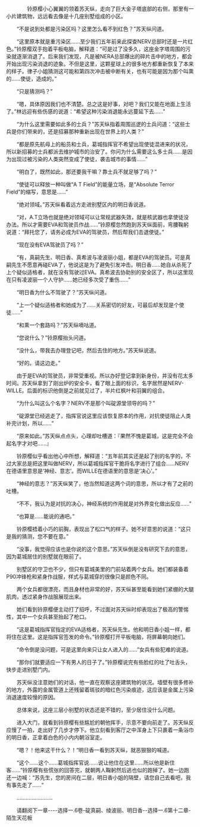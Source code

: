 <div class="read-content j_readContent" id="">
                <p>　　　　铃原樱小心翼翼的领着苏天纵，走向了巨大金子塔底部的右侧，那里有一小片建筑物，远远看去像是十几座别墅组成的小区。<p>　　“不是说到处都是污染区吗？这里怎么看不到红色？”苏天纵问道。<p>　　“这里原本就是重污染区……至少我们五年前来此探查NERV总部时还是一片红色。”铃原樱双手抱着平板电脑，解释道：“可是过了没多久，这座金字塔周围的污染就逐渐消退了。后来我们发现，凡是被NERA总部爆出的碎片击中的地方，都会开始出现污染消退的迹象。不但是这里，这颗星球上的很多地方都重新恢复了本来的样子。律子小姐猜测这可能和第四次冲击被中断有关，也有可能是因为那个叫熏的……使徒，造成的。”<p>　　“只是猜测吗？”<p>　　“嗯，具体原因我们也不清楚。总之这是好事，对吧？我们又能在地面上生活了。”林远迎有些伤感的说道：“希望这种污染消退能永远蔓延下去……”<p>　　“为什么这里需要如此多的士兵？”苏天纵指着周围巡逻的士兵问道：“这些士兵是你们带来的，还是招募那种重新出现在世界上的人类？”<p>　　“都是原先航母上的船员和士兵，葛城指挥官不希望出现使徒混进来的状况，所以新招募的士兵都派去维护城市的治安了。你问为什么需要这么多士兵……是因为出现过被污染的人类突然变成了使徒，袭击城市的事情……”<p>　　“明白了，既然如此，那还要我干嘛？靠士兵不就足够了吗？”<p>　　“使徒可以释放一种叫做“A T Field”的能量立场，是“Absolute Terror Field”的缩写，意思是……”<p>　　“绝对领域。”苏天纵看着远方走进别墅区内的明日香说道。<p>　　“对，A.T立场也就是绝对领域可以让常规武器失效，就是核武器也拿使徒没办法。所以才需要EVA和驾驶员作战……”铃原樱忽然跑到苏天纵面前，弯腰鞠躬说道：“拜托您了，请务必成为EVA的驾驶员，然后帮我们击退使徒。”<p>　　“现在没有EVA驾驶员了吗？”<p>　　“有，真嗣先生、明日香、真希波与凌波丽小姐，都是EVA的驾驶员。可是真嗣先生不愿意再碰EVA了，他说这是为了避免引发冲击。明日香……她自从杀死了上个疑似适格者，就在没有驾驶过EVA。真希波去协助别的安全区了，所以这里现在只有凌波丽一个人守护……她已经多次受了重伤……”<p>　　“明日香为什么不驾驶了？”苏天纵问道。<p>　　“上一个疑似适格者和她成为了……关系密切的好友，可最后却发现是个使徒……”<p>　　“和熏一个套路吗？”苏天纵嘀咕道。<p>　　“您说什么？”铃原樱抬头问道。<p>　　“没什么，带我去办理登记吧，然后去住的地方。”苏天纵说道。<p>　　“好的。请这边走。”<p>　　由于是EVA的驾驶员，非常受重视。所以办好登记拿到新身份，并没有花太多时间。苏天纵拿到了刚出炉的安全卡，看了眼上面的标识，名字居然是NERV-WILLE。后面的标识他倒是之前就见过了，半片红枫叶和羽翼的组合。<p>　　“为什么叫这么个名字？NERV不是那个叫碇源堂领导的吗？”<p>　　“碇源堂已经逃走了，指挥官说这里应该恢复原本的作用，对抗使徒阻止人类补完计划，所以……”<p>　　“原来如此。”苏天纵点点头，心理却吐槽道：『果然不愧是葛城，这是完全不会起名字才对吧……』<p>　　铃原樱似乎看出他心中所想，解释道：“五年前其实还是起了别的名字的，不过大家总是把这里叫做NERV，所以葛城指挥官干脆将名字进行了组合……NERV在德语里意思是‘神经、意志’。而WILLE在德语里的意思是‘决心’。”<p>　　“神经的意志？”苏天纵笑了，他当然知道这两个词的意思，所以才有了之前的吐槽。<p>　　“不不，我认为是对抗的决心，神经系统的作用就是对外界变化做出反应……”<p>　　“也算是……能说的通吧。”<p>　　铃原樱捂着小巧的前胸，表现出了松口气的样子。她不好意思的说道：“这只是我的猜测，您不要在意。”<p>　　“没事，我觉得应该也是你说的这个意思。”苏天纵倒是没有研究下去的意思，因为葛城居住的别墅就在眼前了。<p>　　别墅区的守卫也不少，但只有葛城美里的门前站着两个女兵。她们都装备着P90冲锋枪和紧身作战服，样式与葛城穿的很像只是颜色不同。<p>　　两个女兵都很漂亮，而且身材也非常的好，苏天纵甚至能看到她们紧绷的大腿肌肉，透过紧身作战服展现出来。<p>　　她们看到铃原樱便主动打了招呼，不过面对苏天纵时却表现出了极高的警惕性，其中一个女兵甚至抬起了枪口。<p>　　“这是葛城指挥官指定的EVA适格者，苏天纵先生。他和明日香小姐一样，都将住在这里。这是指挥官签发的命令。”铃原樱打开平板电脑，将屏幕朝向她们。<p>　　“命令倒是没问题，可是这里向来只让女人进入的……”女兵有些犯难的说道。<p>　　“那你们就要适应一下有男人的日子了。”铃原樱说完有些脸红的吐了吐舌头，快步走进别墅门内。<p>　　苏天纵没注意她们的对话，他一直在观察这座建筑物的状况。墙壁有很多修补的地方，外露的金属管道上还残留着斑驳的暗红色污染痕迹，这应该是金属上污染消退速度较慢的原因。<p>　　总体来说，这座三层小别墅的状态还是不错的，至少居住没什么问题。<p>　　进入大门，就看到铃原樱有些尴尬的朝他挥手，示意不要向前走了。苏天纵反应慢了一拍，走出好了几步才停下。他立刻看到客厅之中浑身上下只裹着一条浴巾的明日香，正拿着白色的小内内朝浴室走。<p>　　“嗯？！他来这干什么？！“明日香一看到苏天纵，就恶狠狠的喊道。<p>　　“这个……这个……葛城指挥官说……说让他住在这里……所以他是新住客……”铃原樱有些慌张的回答完，就朝两人鞠躬然后逃也似的跑掉了。她一边跑还一边喊：“苏先生，您的房间在二层，明日香小姐的隔壁，请您自己去看吧，我有事先走了……“<p>　　……………………<p>　　请翻阅下一章----选择一.6卷-碇真嗣、绫波丽、明日香--选择一.6第十二章-陌生天花板<p> 
            </div>